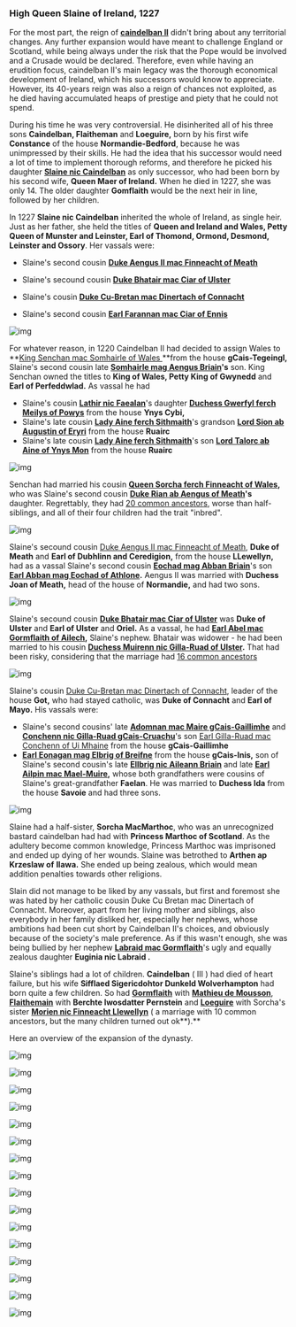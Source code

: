 ### High Queen Slaine of Ireland, 1227

For the most part, the reign of **[caindelban II](../p/caindelban_ii_mac_caindelban_1147.md)** didn't bring about any territorial changes. Any further expansion would have meant to challenge England or Scotland, while being always under the risk that the Pope would be involved and a Crusade would be declared. Therefore, even while having an erudition focus, caindelban II's main legacy was the thorough economical development of Ireland, which his successors would know to appreciate. However, its 40-years reign was also a reign of chances not exploited, as he died having accumulated heaps of prestige and piety that he could not spend. 

During his time he was very controversial. He disinherited all of his three sons **Caindelban, Flaitheman** and **Loeguire,** born by his first wife **Constance** of the house **Normandie-Bedford**, because he was unimpressed by their skills. He had the idea that his successor would need a lot of time to implement thorough reforms, and therefore he picked his daughter **[Slaine nic Caindelban](../p/slaine_nic_caindelban_1212.md)** as only successor, who had been born by his second wife, **Queen Maer of Ireland.** When he died in 1227, she was only 14. The older daughter **Gomflaith** would be the next heir in line, followed by her children.

In 1227 **Slaine nic Caindelban** inherited the whole of Ireland, as single heir. Just as her father, she held the titles of **Queen and Ireland and Wales, Petty Queen of Munster and Leinster, Earl of Thomond, Ormond, Desmond, Leinster and Ossory**. Her vassals were:

- Slaine's second cousin **[Duke Aengus II mac Finneacht of Meath](../p/aengus_ii_mac_finneacht_1177.md)**
- Slaine's secound cousin **[Duke Bhatair mac Ciar of Ulster](../p/bhatair_mac_ciar_1167.md)**

- Slaine's cousin **[Duke Cu-Bretan mac Dinertach of Connacht](../p/cuan_mac_gormflaith_1216.md)**
- Slaine's second cousin **[Earl Farannan mac Ciar of Ennis](../p/farannan_mac_ciar_1179.md)**

![img](13-Queen-Slaine-1227/map1.jpg)

For whatever reason, in 1220 Caindelban II had decided to assign Wales to **[King Senchan mac Somhairle of Wales ](../p/senchan_mac_somhairle_1188.md)**from the house **gCais-Tegeingl,** Slaine's second cousin late **[Somhairle mag Aengus Briain](../p/somhairle_mag_aengus_1158.md)'s** son. King Senchan owned the titles to **King of Wales, Petty King of Gwynedd** and **Earl of Perfeddwlad.** As vassal he had 

- Slaine's cousin **[Lathir nic Faealan](../p/lathir_nic_faelan_1162.md)**'s daughter **[Duchess Gwerfyl ferch Meilys of Powys](../p/gwerfyl_ferch_meilys_1180.md)** from the house **Ynys Cybi,** 
- Slaine's late cousin **[Lady Aine ferch Sithmaith](../p/aine_ferch_sithmaith_1169.md)**'s grandson **[Lord Sion ab Augustin of Eryri](../p/sion_ab_augustin_1224.md)** from the house **Ruairc** 
- Slaine's late cousin **[Lady Aine ferch Sithmaith](../p/aine_ferch_sithmaith_1169.md)**'s son **[Lord Talorc ab Aine of Ynys Mon](../p/talorc_ab_aine_1120.md)** from the house **Ruairc**

![img](13-Queen-Slaine-1227/map2.jpg)

Senchan had married his cousin **[Queen Sorcha ferch Finneacht of Wales](../p/sorcha_ferch_finneacht_1172.md),** who was Slaine's second cousin **[Duke Rian ab Aengus of Meath](../p/rian_ab_aengus_1144.md)'s** daughter. Regrettably, they had [20 common ancestors](https://drive.google.com/file/d/1xNZ0EH6jJRHVvT7AweFbJEoGH7Hh2dNg/view?usp=sharing), worse than half-siblings, and all of their four children had the trait "inbred".

![img](13-Queen-Slaine-1227/inbred1.jpg)

Slaine's secound cousin [Duke Aengus II mac Finneacht of Meath](../p/aengus_ii_mac_finneacht_1177.md), **Duke of Meath** and **Earl of Dubhlinn and Ceredigion,** from the house **LLewellyn,** had as a vassal Slaine's second cousin **[Eochad mag Abban Briain](../p/eochad_mag_abban_1163.md)**'s son **[Earl Abban mag Eochad of Athlone](../p/abban_mag_eochad_1181.md).** Aengus II was married with **Duchess Joan of Meath,** head of the house of **Normandie,** and had two sons.

![img](13-Queen-Slaine-1227/amp3.jpg)

Slaine's secound cousin **[Duke Bhatair mac Ciar of Ulster](../p/bhatair_mac_ciar_1167.md)** was **Duke of Ulster** and **Earl of Ulster** and **Oriel.** As a vassal, he had **[Earl Abel mac Gormflaith of Ailech](../p/abel_mac_gormflaith_1190.md),** Slaine's nephew. Bhatair was widower - he had been married to his cousin **[Duchess Muirenn nic Gilla-Ruad of Ulster](../p/muirenn_nic_gilla-ruad_1165.md).** That had been risky, considering that the marriage had [16 common ancestors](https://drive.google.com/file/d/1a3lF6ul2BDiVxSR49VlQgsxFoSykgDoI/view?usp=sharing)

![img](13-Queen-Slaine-1227/map4.jpg)

Slaine's cousin [Duke Cu-Bretan mac Dinertach of Connacht](../p/cuan_mac_gormflaith_1216.md), leader of the house **Got,** who had stayed catholic, was **Duke of Connacht** and **Earl of Mayo.** His vassals were:

- Slaine's second cousins' late **[Adomnan mac Maire gCais-Gaillimhe](../p/adomnan_mac_maire_1162.md)** and **[Conchenn nic Gilla-Ruad gCais-Cruachu](../p/conchenn_nic_gilla-ruad_1163.md)**'s son [Earl Gilla-Ruad mac Conchenn of Ui Mhaine](../p/gilla-ruad_mac_conchenn_1182.md) from the house **gCais-Gaillimhe**
-  **[Earl Eonagan mag Elbrig of Breifne](../p/eonagan_mag_ellbrig_1193.md)** from the house **gCais-Inis,** son of Slaine's second cousin's late **[Ellbrig nic Aileann Briain](../p/ellbrig_nig_aileann_1155.md)** and late **[Earl Ailpin mac Mael-Muire](../p/ailpin_mac_mael-muire_1158.md),** whose both grandfathers were cousins of Slaine's great-grandfather **Faelan**. He was married to **Duchess Ida** from the house **Savoie** and had three sons.

![img](13-Queen-Slaine-1227/map5.jpg)

Slaine had a half-sister, **Sorcha MacMarthoc**, who was an unrecognized bastard caindelban had had with **Princess Marthoc of Scotland**. As the adultery become common knowledge, Princess Marthoc was imprisoned and ended up dying of her wounds. Slaine was betrothed to **Arthen ap Krzeslaw of** **Ilawa.** She ended up being zealous, which would mean addition penalties towards other religions.

Slain did not manage to be liked by any vassals, but first and foremost she was hated by her catholic cousin Duke Cu Bretan mac Dinertach of Connacht. Moreover, apart from her living mother and siblings, also everybody in her family disliked her, especially her nephews, whose ambitions had been cut short by Caindelban II's choices, and obviously because of the society's male preference. As if this wasn't enough, she was being bullied by her nephew **[Labraid mac Gormflaith](../p/labraid_mac_gormflaith_1188.md)**'s ugly and equally zealous daughter **Euginia nic Labraid .**

Slaine's siblings had a lot of children. **Caindelban** ( III ) had died of heart failure, but his wife **Sifflaed Sigericdohtor Dunkeld Wolverhampton** had born quite a few children. So had **[Gormflaith](../p/gormflaith_nic_caindelban_1171.md)** with **[Mathieu de Mousson](../p/mathieu_de_mousson_1187.md)**, **[Flaithemain](../p/flaitheman_nic_caindelban_1175.md)** with **Berchte Iwosdatter Pernstein** and **[Loeguire](../p/loeguire_mac_caindelban_1182.md)** with Sorcha's sister **[Morien nic Finneacht Llewellyn](../p/morien_nic_finneacht_1183.md)** ( a marriage with 10 common ancestors, but the many children turned out ok**).**

Here an overview of the expansion of the dynasty.

![img](13-Queen-Slaine-1227/20210427072126_1.jpg)

![img](13-Queen-Slaine-1227/20210427072133_1.jpg)

![img](13-Queen-Slaine-1227/20210427072234_1.jpg)

![img](13-Queen-Slaine-1227/20210427072304_1.jpg)

![img](13-Queen-Slaine-1227/20210427072234_1.jpg)

![img](13-Queen-Slaine-1227/20210427072336_1.jpg)

![img](13-Queen-Slaine-1227/20210427072402_1.jpg)

![img](13-Queen-Slaine-1227/20210427072513_1.jpg)

![img](13-Queen-Slaine-1227/20210427072547_1.jpg)

![img](13-Queen-Slaine-1227/20210427224711_1.jpg)

![img](13-Queen-Slaine-1227/20210427072630_1.jpg)

![img](13-Queen-Slaine-1227/20210427072642_1.jpg)

![img](13-Queen-Slaine-1227/20210427072708_1.jpg)

![img](13-Queen-Slaine-1227/20210427072642_1.jpg)

![img](13-Queen-Slaine-1227/20210427072742_1.jpg)

![img](13-Queen-Slaine-1227/20210427072800_1.jpg)







> 